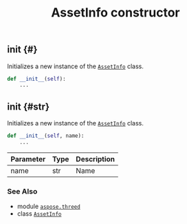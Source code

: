 ﻿---
title: AssetInfo constructor
second_title: Aspose.3D for Python via .NET API References
description: 
type: docs
weight: 10
url: /python-net/aspose.threed/assetinfo/__init__/
is_root: false
---

## __init__ {#}

Initializes a new instance of the [`AssetInfo`](/3d/python-net/aspose.threed/assetinfo) class.



```python
def __init__(self):
    ...
```




## __init__ {#str}

Initializes a new instance of the [`AssetInfo`](/3d/python-net/aspose.threed/assetinfo) class.



```python
def __init__(self, name):
    ...
```


| Parameter | Type | Description |
| :- | :- | :- |
| name | str | Name |



### See Also
* module [`aspose.threed`](../../)
* class [`AssetInfo`](/3d/python-net/aspose.threed/assetinfo)
